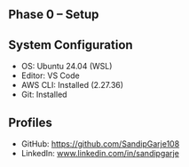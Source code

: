 ## Phase 0 – Setup

## System Configuration
- OS: Ubuntu 24.04 (WSL)
- Editor: VS Code
- AWS CLI: Installed (2.27.36)
- Git: Installed

## Profiles
- GitHub: https://github.com/SandipGarje108
- LinkedIn: www.linkedin.com/in/sandipgarje

